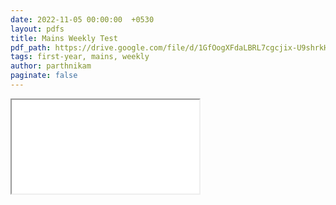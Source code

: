 ```yaml
---
date: 2022-11-05 00:00:00  +0530
layout: pdfs
title: Mains Weekly Test
pdf_path: https://drive.google.com/file/d/1GfOogXFdaLBRL7cgcjix-U9shrkHyveD/preview?usp=drive_link
tags: first-year, mains, weekly
author: parthnikam
paginate: false
---
```


<iframe class="embed-pdf" src="{{ page.pdf_path }}#toolbar=0" seamless="seamless" scrolling="no" style="overflow:hidden"></iframe>
